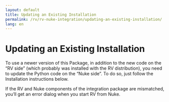 ```yaml
---
layout: default
title: Updating an Existing Installation
permalink: /rv/rv-nuke-integration/updating-an-existing-installation/
lang: en
---
```


# Updating an Existing Installation

To use a newer version of this Package, in addition to the new code on the “RV side” (which probably was installed with the RV distribution), you need to update the Python code on the “Nuke side”. To do so, just follow the Installation instructions below.

If the RV and Nuke components of the integration package are mismatched, you’ll get an error dialog when you start RV from Nuke.
